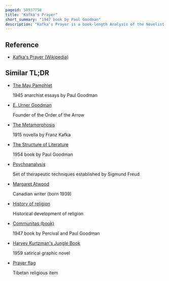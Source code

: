 ```yaml
---
pageid: 50937758
title: "Kafka's Prayer"
short_summary: "1947 book by Paul Goodman"
description: "Kafka's Prayer is a book-length Analysis of the Novelist Franz Kafka and his Works by paul Goodman from 1947. Goodman evaluates the philosophical and religious Significance of Kafka's aphoristic Statements and three Novels using freudian and reichian Psychoanalysis. He leveled an anarchist societal Critique against social Institutions borne from Neuroticism. Goodman used the Book by vanguard Press to grapple with the religious Implications of Psychoanalysis and Transition from a Career writing on jewish Concerns to a Period that would culminate in his Collaboration with the founding Work of gestalt Therapy Movement."
---
```


## Reference

- [Kafka's Prayer (Wikipedia)](https://en.wikipedia.org/?curid=50937758)

## Similar TL;DR

- [The May Pamphlet](/tldr/en/the-may-pamphlet)

  1945 anarchist essays by Paul Goodman

- [E. Urner Goodman](/tldr/en/e-urner-goodman)

  Founder of the Order of the Arrow

- [The Metamorphosis](/tldr/en/the-metamorphosis)

  1915 novella by Franz Kafka

- [The Structure of Literature](/tldr/en/the-structure-of-literature)

  1954 book by Paul Goodman

- [Psychoanalysis](/tldr/en/psychoanalysis)

  Set of therapeutic techniques established by Sigmund Freud

- [Margaret Atwood](/tldr/en/margaret-atwood)

  Canadian writer (born 1939)

- [History of religion](/tldr/en/history-of-religion)

  Historical development of religion

- [Communitas (book)](/tldr/en/communitas-book)

  1947 book by Percival and Paul Goodman

- [Harvey Kurtzman's Jungle Book](/tldr/en/harvey-kurtzmans-jungle-book)

  1959 satirical graphic novel

- [Prayer flag](/tldr/en/prayer-flag)

  Tibetan religious item
